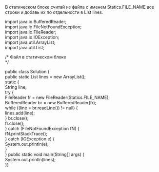 В статическом блоке считай из файла с именем Statics.FILE_NAME все строки и добавь их по отдельности в List lines.

import java.io.BufferedReader;  
import java.io.FileNotFoundException;  
import java.io.FileReader;  
import java.io.IOException;  
import java.util.ArrayList;  
import java.util.List;  
  
/* Файл в статическом блоке  
*/  
  
public class Solution {  
    public static List<String> lines = new ArrayList<String>();  
    static {  
        String line;  
        try {  
            FileReader fr = new FileReader(Statics.FILE_NAME);  
            BufferedReader br = new BufferedReader(fr);  
            while ((line = br.readLine()) != null) {  
                lines.add(line);  
            }            br.close();  
            fr.close();  
        } catch (FileNotFoundException fN) {  
            fN.printStackTrace();  
        } catch (IOException e) {  
            System.out.println(e);  
        }  
        }
    public static void main(String[] args) {  
        System.out.println(lines);  
    }}

